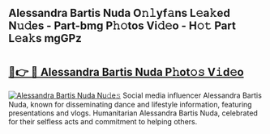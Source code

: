 ## Alessandra Bartis Nuda O𝚗𝚕yf𝚊ns L𝚎a𝚔ed N𝚞𝚍es - Part-bmg P𝚑𝚘tos Vi𝚍𝚎o - H𝚘𝚝 Part L𝚎a𝚔s mgGPz

# <h2><a href="http://kf0kz9r.oniu.top/?m=Alessandra+Bartis+Nuda">🔗👉 🔴 Alessandra Bartis Nuda P𝚑ot𝚘𝚜 V𝚒d𝚎o</a></h2>

[![Alessandra Bartis Nuda Nu𝚍e𝚜](https://i.imgur.com/0qMVB7G.gif)](http://kf0kz9r.oniu.top/?m=Alessandra+Bartis+Nuda)
Social media influencer Alessandra Bartis Nuda, known for disseminating dance and lifestyle information, featuring presentations and vlogs. Humanitarian Alessandra Bartis Nuda, celebrated for their selfless acts and commitment to helping others.  
